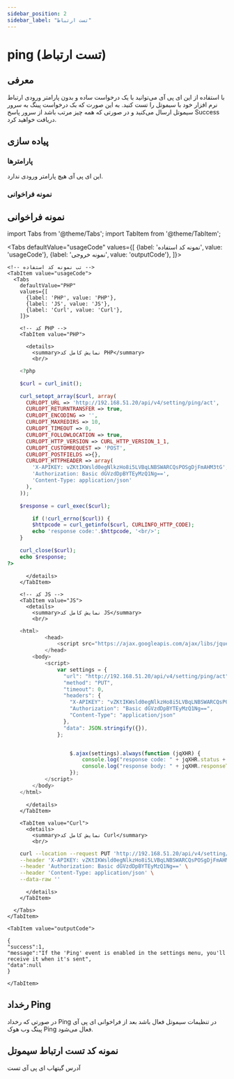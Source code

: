 ```yaml
---
sidebar_position: 2
sidebar_label: "تست ارتباط"
---
```

<head>
  <title>تست ارتباط | مستندات سیموتل</title>
</head>


# ping (تست ارتباط)

## معرفی
با استفاده از این ای پی آی می‌توانید با یک درخواست ساده و بدون پارامتر ورودی ارتباط نرم افزار خود با سیموتل را تست کنید. 
به این صورت که بک درخواست پینگ به سرور سیموتل ارسال می‌کنید و در صورتی که همه چیز مرتب باشد از سرور پاسخ Success  دریافت خواهید کرد.

## پیاده سازی
### پارامترها
این ای پی آی هیچ پارامتر ورودی ندارد.
### نمونه فراخوانی
## نمونه فراخوانی


<!--  -->



import Tabs from '@theme/Tabs';
import TabItem from '@theme/TabItem';

  <Tabs
    defaultValue="usageCode"
    values={[
      {label: 'نمونه کد استفاده', value: 'usageCode'},
      {label: 'نمونه خروجی', value: 'outputCode'},
    ]}>

    <!-- تب نمونه کد استفاده -->
    <TabItem value="usageCode">
      <Tabs
        defaultValue="PHP"
        values={[
          {label: 'PHP', value: 'PHP'},
          {label: 'JS', value: 'JS'},
          {label: 'Curl', value: 'Curl'},
        ]}>

        <!-- کد PHP -->
        <TabItem value="PHP">
      
          <details>
            <summary>نمایش کامل کد PHP</summary>
            <br/>

```php
	<?php

	$curl = curl_init();

	curl_setopt_array($curl, array(
	  CURLOPT_URL => 'http://192.168.51.20/api/v4/setting/ping/act',
	  CURLOPT_RETURNTRANSFER => true,
	  CURLOPT_ENCODING => '',
	  CURLOPT_MAXREDIRS => 10,
	  CURLOPT_TIMEOUT => 0,
	  CURLOPT_FOLLOWLOCATION => true,
	  CURLOPT_HTTP_VERSION => CURL_HTTP_VERSION_1_1,
	  CURLOPT_CUSTOMREQUEST => 'POST',
	  CURLOPT_POSTFIELDS =>{},
	  CURLOPT_HTTPHEADER => array(
		'X-APIKEY: vZKtIKWsld0egNlkzHo8i5LVBqLNBSWARCQsPOSgDjFmAHM3tG',
		'Authorization: Basic dGVzdDpBYTEyMzQ1Ng==',
		'Content-Type: application/json'
	  ),
	));

	$response = curl_exec($curl);

		if (!curl_errno($curl)) {
		$httpcode = curl_getinfo($curl, CURLINFO_HTTP_CODE);
		echo 'response code:'.$httpcode, '<br/>';
	}

	curl_close($curl);
	echo $response;
?>
```

          </details>
        </TabItem>

        <!-- کد JS -->
        <TabItem value="JS">
          <details>
            <summary>نمایش کامل کد JS</summary>
            <br/>

```js	
	<html>
			<head>
				<script src="https://ajax.googleapis.com/ajax/libs/jquery/3.5.1/jquery.min.js"></script>
			</head>
		<body>
			<script>
				var settings = {
				  "url": "http://192.168.51.20/api/v4/setting/ping/act",
				  "method": "PUT",
				  "timeout": 0,
				  "headers": {
					"X-APIKEY": "vZKtIKWsld0egNlkzHo8i5LVBqLNBSWARCQsPOSgDjFmAHM3tG",
					"Authorization": "Basic dGVzdDpBYTEyMzQ1Ng==",
					"Content-Type": "application/json"
				  },
				  "data": JSON.stringify({}),
				};


					$.ajax(settings).always(function (jqXHR) {
						console.log("response code: " + jqXHR.status + " " + jqXHR.statusText);
						console.log("response body: " + jqXHR.responseText);
					});
			</script>
		</body>
	</html>
```

          </details>
        </TabItem>

        <TabItem value="Curl">
          <details>
            <summary>نمایش کامل کد Curl</summary>
            <br/>

```bash
	curl --location --request PUT 'http://192.168.51.20/api/v4/setting/ping/act' \
	--header 'X-APIKEY: vZKtIKWsld0egNlkzHo8i5LVBqLNBSWARCQsPOSgDjFmAHM3tG' \
	--header 'Authorization: Basic dGVzdDpBYTEyMzQ1Ng==' \
	--header 'Content-Type: application/json' \
	--data-raw ''
```

          </details>
        </TabItem>

      </Tabs>
    </TabItem>

    <TabItem value="outputCode">

```shell
{
"success":1,
"message":"If the 'Ping' event is enabled in the settings menu, you'll receive it when it's sent",
"data":null
}
```
    </TabItem>

  </Tabs>




## رخداد Ping
در صورتی که رخداد Ping در تنظیمات سیموتل فعال باشد بعد از فراخوانی ای پی آی پینگ وب هوک Ping فعال می‌شود.

## نمونه کد تست ارتباط سیموتل
آدرس گیتهاب ای پی آی تست

